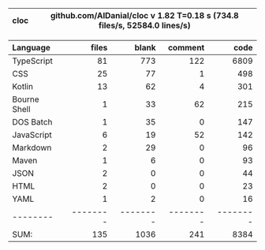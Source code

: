 
cloc|github.com/AlDanial/cloc v 1.82  T=0.18 s (734.8 files/s, 52584.0 lines/s)
--- | ---

Language|files|blank|comment|code
:-------|-------:|-------:|-------:|-------:
TypeScript|81|773|122|6809
CSS|25|77|1|498
Kotlin|13|62|4|301
Bourne Shell|1|33|62|215
DOS Batch|1|35|0|147
JavaScript|6|19|52|142
Markdown|2|29|0|96
Maven|1|6|0|93
JSON|2|0|0|44
HTML|2|0|0|23
YAML|1|2|0|16
--------|--------|--------|--------|--------
SUM:|135|1036|241|8384
